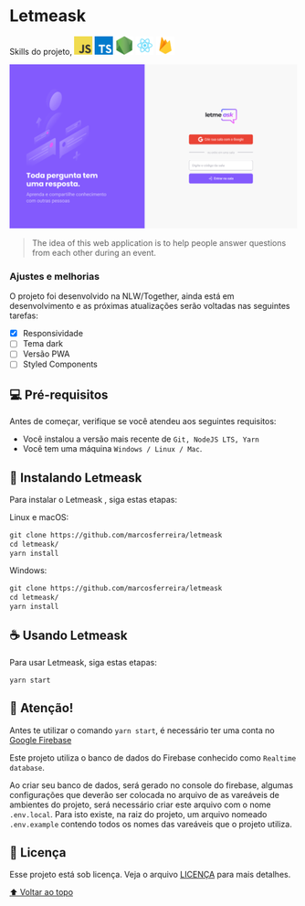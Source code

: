 # Letmeask

<!-- ![GitHub repo size](https://img.shields.io/github/repo-size/iuricode/README-template?style=for-the-badge)
![GitHub language count](https://img.shields.io/github/languages/count/iuricode/README-template?style=for-the-badge)
![GitHub forks](https://img.shields.io/github/forks/iuricode/README-template?style=for-the-badge)
![Bitbucket open issues](https://img.shields.io/bitbucket/issues/iuricode/README-template?style=for-the-badge)
![Bitbucket open pull requests](https://img.shields.io/bitbucket/pr-raw/iuricode/README-template?style=for-the-badge) -->


Skills do projeto,
<code><img height="32" src="https://raw.githubusercontent.com/github/explore/80688e429a7d4ef2fca1e82350fe8e3517d3494d/topics/javascript/javascript.png" alt="Javascript"/></code>
<code><img height="32" src="https://raw.githubusercontent.com/github/explore/80688e429a7d4ef2fca1e82350fe8e3517d3494d/topics/typescript/typescript.png" alt="Typescript"/></code>
<code><img height="32" src="https://raw.githubusercontent.com/github/explore/80688e429a7d4ef2fca1e82350fe8e3517d3494d/topics/nodejs/nodejs.png" alt="Nodejs"/></code>
<code><img height="32" src="https://raw.githubusercontent.com/github/explore/80688e429a7d4ef2fca1e82350fe8e3517d3494d/topics/react/react.png" alt="React"/></code>
<code><img height="32" src="https://raw.githubusercontent.com/github/explore/80688e429a7d4ef2fca1e82350fe8e3517d3494d/topics/firebase/firebase.png" alt="Firebase"/></code>

<img src="https://raw.githubusercontent.com/marcosferreira/letmeask/e947baf89373d44cb2f71d3886c8fc6d2f80e7a1/src/assets/images/_homepage.png" alt="Letmeask">

> The idea of this web application is to help people answer questions from each other during an event.

### Ajustes e melhorias

O projeto foi desenvolvido na NLW/Together, ainda está em desenvolvimento e as próximas atualizações serão voltadas nas seguintes tarefas:

- [x] Responsividade
- [ ] Tema dark
- [ ] Versão PWA
- [ ] Styled Components

## 💻 Pré-requisitos

Antes de começar, verifique se você atendeu aos seguintes requisitos:
<!---Estes são apenas requisitos de exemplo. Adicionar, duplicar ou remover conforme necessário--->
* Você instalou a versão mais recente de `Git, NodeJS LTS, Yarn`
* Você tem uma máquina `Windows / Linux / Mac`.

## 🚀 Instalando Letmeask

Para instalar o Letmeask , siga estas etapas:

Linux e macOS:
```
git clone https://github.com/marcosferreira/letmeask
cd letmeask/
yarn install
```

Windows:
```
git clone https://github.com/marcosferreira/letmeask
cd letmeask/
yarn install
```

## ☕ Usando Letmeask

Para usar Letmeask, siga estas etapas:

```
yarn start
```

## 🚧 Atenção!

Antes te utilizar o comando `yarn start`, é necessário ter uma conta no <a href="https://console.firebase.google.com/"> Google Firebase </a>

Este projeto utiliza o banco de dados do Firebase conhecido como `Realtime database`.

Ao criar seu banco de dados, será gerado no console do firebase, algumas configurações que deverão ser colocada no arquivo de as vareáveis de ambientes do projeto, será necessário criar este arquivo com o nome `.env.local`. Para isto existe, na raiz do projeto, um arquivo nomeado `.env.example` contendo todos os nomes das vareáveis que o projeto utiliza.


## 📝 Licença

Esse projeto está sob licença. Veja o arquivo [LICENÇA](LICENSE.md) para mais detalhes.

[⬆ Voltar ao topo](#Letmeask)<br>
